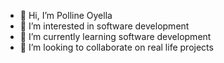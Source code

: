 - 👋 Hi, I’m Polline Oyella
- 👀 I’m interested in software development
- 🌱 I’m currently learning software development
- 💞️ I’m looking to collaborate on real life projects
